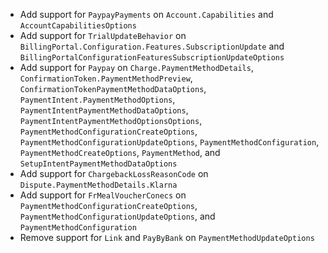 * Add support for `PaypayPayments` on `Account.Capabilities` and `AccountCapabilitiesOptions`
* Add support for `TrialUpdateBehavior` on `BillingPortal.Configuration.Features.SubscriptionUpdate` and `BillingPortalConfigurationFeaturesSubscriptionUpdateOptions`
* Add support for `Paypay` on `Charge.PaymentMethodDetails`, `ConfirmationToken.PaymentMethodPreview`, `ConfirmationTokenPaymentMethodDataOptions`, `PaymentIntent.PaymentMethodOptions`, `PaymentIntentPaymentMethodDataOptions`, `PaymentIntentPaymentMethodOptionsOptions`, `PaymentMethodConfigurationCreateOptions`, `PaymentMethodConfigurationUpdateOptions`, `PaymentMethodConfiguration`, `PaymentMethodCreateOptions`, `PaymentMethod`, and `SetupIntentPaymentMethodDataOptions`
* Add support for `ChargebackLossReasonCode` on `Dispute.PaymentMethodDetails.Klarna`
* Add support for `FrMealVoucherConecs` on `PaymentMethodConfigurationCreateOptions`, `PaymentMethodConfigurationUpdateOptions`, and `PaymentMethodConfiguration`
* Remove support for `Link` and `PayByBank` on `PaymentMethodUpdateOptions`